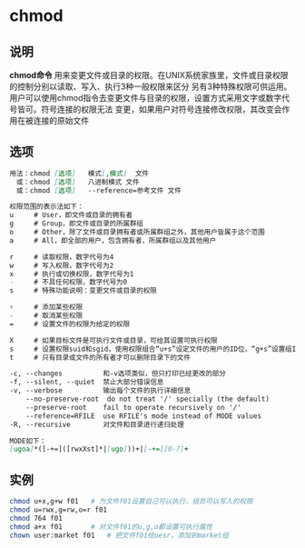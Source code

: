 # **chmod**

## 说明

**chmod命令** 用来变更文件或目录的权限。在UNIX系统家族里，文件或目录权限的控制分别以读取、写入、执行3种一般权限来区分
另有3种特殊权限可供运用。用户可以使用chmod指令去变更文件与目录的权限，设置方式采用文字或数字代号皆可。符号连接的权限无法
变更，如果用户对符号连接修改权限，其改变会作用在被连接的原始文件



## 选项

```markdown
用法：chmod [选项]   模式[,模式]  文件
　或：chmod [选项]   八进制模式 文件
　或：chmod [选项]   --reference=参考文件 文件

权限范围的表示法如下：
u     # User，即文件或目录的拥有者
g     # Group，即文件或目录的所属群组
o     # Other，除了文件或目录拥有者或所属群组之外，其他用户皆属于这个范围
a     # All，即全部的用户，包含拥有者，所属群组以及其他用户

r     # 读取权限，数字代号为4
w     # 写入权限，数字代号为2
x     # 执行或切换权限，数字代号为1
-     # 不具任何权限，数字代号为0
s     # 特殊功能说明：变更文件或目录的权限

+     # 添加某些权限
-     # 取消某些权限
=     # 设置文件的权限为给定的权限

X     # 如果目标文件是可执行文件或目录，可给其设置可执行权限
s     # 设置权限suid和sgid，使用权限组合“u+s”设定文件的用户的ID位，“g+s”设置组ID位
t     # 只有目录或文件的所有者才可以删除目录下的文件

-c, --changes          和-v选项类似，但只打印已经更改的部分
-f, --silent, --quiet  禁止大部分错误信息
-v, --verbose          输出每个文件的执行详细信息
    --no-preserve-root  do not treat '/' specially (the default)
    --preserve-root    fail to operate recursively on '/'
    --reference=RFILE  use RFILE's mode instead of MODE values
-R, --recursive        对文件和目录进行递归处理

MODE如下：
[ugoa]*([-+=]([rwxXst]*|[ugo]))+|[-+=][0-7]+
```

## 实例

```bash
chmod u+x,g+w f01   # 为文件f01设置自己可以执行，组员可以写入的权限
chmod u=rwx,g=rw,o=r f01
chmod 764 f01
chmod a+x f01       # 对文件f01的u,g,o都设置可执行属性
chown user:market f01   # 把文件f01给uesr，添加到market组
```

